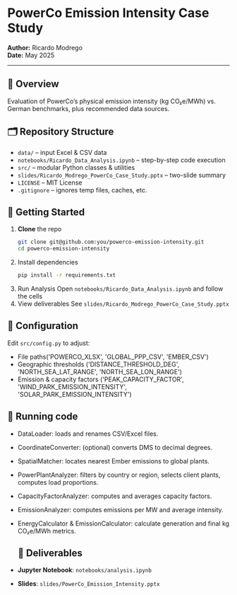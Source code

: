 # PowerCo Emission Intensity Case Study

**Author:** Ricardo Modrego  
**Date:** May 2025  

---

## 📄 Overview  
Evaluation of PowerCo’s physical emission intensity (kg CO₂e/MWh) vs. German benchmarks, plus recommended data sources.

## 🗂️ Repository Structure
- `data/` – input Excel & CSV data  
- `notebooks/Ricardo_Data_Analysis.ipynb` – step-by-step code execution  
- `src/` – modular Python classes & utilities  
- `slides/Ricardo_Modrego_PowerCo_Case_Study.pptx` – two-slide summary  
- `LICENSE` – MIT License  
- `.gitignore` – ignores temp files, caches, etc.

## 🚀 Getting Started
1. **Clone** the repo
   ```bash
   git clone git@github.com:you/powerco-emission-intensity.git
   cd powerco-emission-intensity
2. Install dependencies
   ```bash
   pip install -r requirements.txt
3. Run Analysis
   Open `notebooks/Ricardo_Data_Analysis.ipynb` and follow the cells
4. View deliverables
   See `slides/Ricardo_Modrego_PowerCo_Case_Study.pptx`

## 🔧 Configuration
Edit `src/config.py` to adjust:
- File paths('POWERCO_XLSX', 'GLOBAL_PPP_CSV', 'EMBER_CSV')
- Geographic thresholds ('DISTANCE_THRESHOLD_DEG', 'NORTH_SEA_LAT_RANGE', 'NORTH_SEA_LON_RANGE')
- Emission & capacity factors ('PEAK_CAPACITY_FACTOR', 'WIND_PARK_EMISSION_INTENSITY', 'SOLAR_PARK_EMISSION_INTENSITY')

## 🧰 Running code
- DataLoader: loads and renames CSV/Excel files.
- CoordinateConverter: (optional) converts DMS to decimal degrees.
- SpatialMatcher: locates nearest Ember emissions to global plants.
- PowerPlantAnalyzer: filters by country or region, selects client plants, computes load proportions.
- CapacityFactorAnalyzer: computes and averages capacity factors.
- EmissionAnalyzer: computes emissions per MW and average intensity.
- EnergyCalculator & EmissionCalculator: calculate generation and final kg CO₂e/MWh metrics.

   ## 📝 Deliverables
- **Jupyter Notebook**: `notebooks/analysis.ipynb`  
- **Slides**: `slides/PowerCo_Emission_Intensity.pptx`
